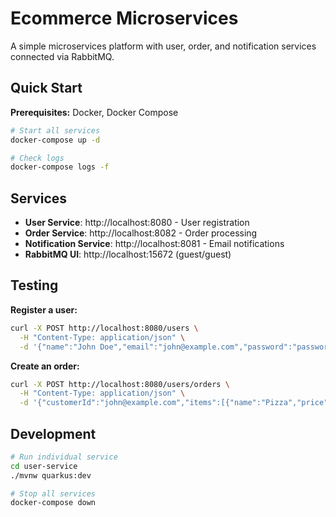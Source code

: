 # Ecommerce Microservices

A simple microservices platform with user, order, and notification services connected via RabbitMQ.

## Quick Start

**Prerequisites:** Docker, Docker Compose

```bash
# Start all services
docker-compose up -d

# Check logs
docker-compose logs -f
```

## Services

- **User Service**: http://localhost:8080 - User registration
- **Order Service**: http://localhost:8082 - Order processing
- **Notification Service**: http://localhost:8081 - Email notifications
- **RabbitMQ UI**: http://localhost:15672 (guest/guest)

## Testing

**Register a user:**

```bash
curl -X POST http://localhost:8080/users \
  -H "Content-Type: application/json" \
  -d '{"name":"John Doe","email":"john@example.com","password":"password123"}'
```

**Create an order:**

```bash
curl -X POST http://localhost:8080/users/orders \
  -H "Content-Type: application/json" \
  -d '{"customerId":"john@example.com","items":[{"name":"Pizza","price":15.99,"quantity":1}]}'
```

## Development

```bash
# Run individual service
cd user-service
./mvnw quarkus:dev

# Stop all services
docker-compose down
```
